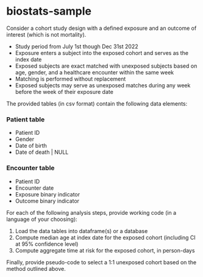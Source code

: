 # biostats-sample
Consider a cohort study design with a defined exposure and an outcome of interest (which is not mortality). 

* Study period from July 1st though Dec 31st 2022
* Exposure enters a subject into the exposed cohort and serves as the index date
* Exposed subjects are exact matched with unexposed subjects based on age, gender, and a healthcare encounter within the same week
* Matching is performed without replacement
* Exposed subjects may serve as unexposed matches during any week before the week of their exposure date

The provided tables (in csv format) contain the following data elements:

### Patient table
* Patient ID
* Gender 
* Date of birth
* Date of death | NULL

### Encounter table
* Patient ID
* Encounter date 
* Exposure binary indicator
* Outcome binary indicator

For each of the following analysis steps, provide working code (in a language of your choosing):

1. Load the data tables into dataframe(s) or a database
1. Compute median age at index date for the exposed cohort (including CI at 95% confidence level)
1. Compute aggregate time at risk for the exposed cohort, in person-days

Finally, provide pseudo-code to select a 1:1 unexposed cohort based on the method outlined above.
